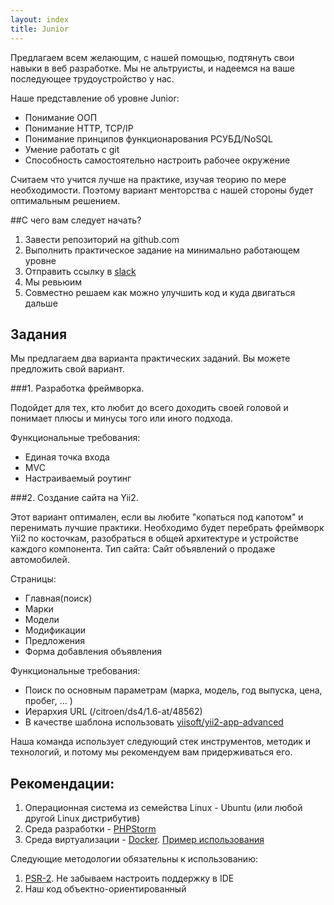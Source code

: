 ```yaml
---
layout: index
title: Junior
---
```


Предлагаем всем желающим, с нашей помощью, подтянуть свои навыки в веб разработке.
Мы не альтруисты, и надеемся на ваше последующее трудоустройство у нас.

Наше представление об уровне Junior:
* Понимание ООП
* Понимание HTTP, TCP/IP
* Понимание принципов функционарования РСУБД/NoSQL
* Умение работать с git
* Способность самостоятельно настроить рабочее окружение

Считаем что учится лучше на практике, изучая теорию по мере необходимости.
Поэтому вариант менторства с нашей стороны будет оптимальным решением.

##С чего вам следует начать?
1. Завести репозиторий на github.com
2. Выполнить практическое задание на минимально работающем уровне
3. Отправить ссылку в [slack](/education/slack)
4. Мы ревьюим
5. Совместно решаем как можно улучшить код и куда двигаться дальше

## Задания
Мы предлагаем два варианта практических заданий. Вы можете предложить свой вариант.

###1. Разработка фреймворка.

Подойдет для тех, кто любит до всего доходить своей головой и понимает плюсы и минусы того или иного подхода.

Функциональные требования:

* Единая точка входа
* MVC
* Настраиваемый роутинг

###2. Создание сайта на Yii2.

Этот вариант оптимален, если вы любите "копаться под капотом" и перенимать лучшие практики. Необходимо будет перебрать фреймворк Yii2 по косточкам, разобраться в общей архитектуре и устройстве каждого компонента.
Тип сайта: Сайт объявлений о продаже автомобилей.

Страницы:
 * Главная(поиск)
 * Марки
 * Модели
 * Модификации
 * Предложения
 * Форма добавления объявления

Функциональные требования:
* Поиск по основным параметрам (марка, модель, год выпуска, цена, пробег, ... )
* Иерархия URL (/citroen/ds4/1.6-at/48562)
* В качестве шаблона использовать [yiisoft/yii2-app-advanced](https://github.com/yiisoft/yii2-app-advanced)

Наша команда использует следующий стек инструментов, методик и технологий, и потому мы рекомендуем вам придерживаться его.
## Рекомендации:
1. Операционная система из семейства Linux - Ubuntu (или любой другой Linux дистрибутив)
2. Среда разработки - [PHPStorm](https://www.jetbrains.com/phpstorm/)
3. Среда виртуализации - [Docker](docker.com). [Пример использования](https://github.com/consultnn/yii2-docker-app-advanced)

Следующие методологии обязательны к использованию:

1. [PSR-2](http://www.php-fig.org/psr/psr-2/). Не забываем настроить поддержку в IDE
4. Наш код объектно-ориентированный
